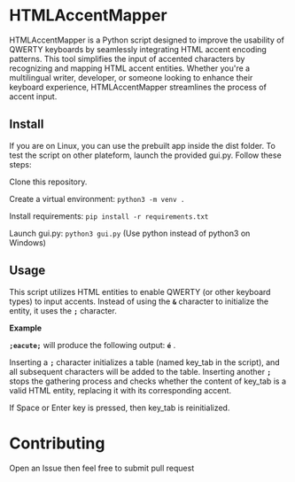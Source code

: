 # HTMLAccentMapper
HTMLAccentMapper is a Python script designed to improve the usability of QWERTY keyboards by seamlessly integrating HTML accent encoding patterns. This tool simplifies the input of accented characters by recognizing and mapping HTML accent entities. Whether you're a multilingual writer, developer, or someone looking to enhance their keyboard experience, HTMLAccentMapper streamlines the process of accent input.

## Install
If you are on Linux, you can use the prebuilt app inside the dist folder.
To test the script on other plateform, launch the provided gui.py. Follow these steps:

Clone this repository.

Create a virtual environment: `python3 -m venv .`
  
Install requirements: `pip install -r requirements.txt`
  
Launch gui.py: `python3 gui.py` (Use python instead of python3 on Windows)
  
## Usage

This script utilizes HTML entities to enable QWERTY (or other keyboard types) to input accents. Instead of using the **`&`** character to initialize the entity, it uses the **`;`** character.

<b>Example</b>

**`;eacute;`** will produce the following output: **`é`** .

Inserting a **`;`** character initializes a table (named key_tab in the script), and all subsequent characters will be added to the table. Inserting another **`;`** stops the gathering process and checks whether the content of key_tab is a valid HTML entity, replacing it with its corresponding accent.

If Space or Enter key is pressed, then key_tab is reinitialized.

# Contributing
Open an Issue then feel free to submit pull request

